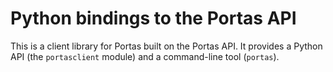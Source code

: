 Python bindings to the Portas API
=====================================

This is a client library for Portas built on the Portas API. It
provides a Python API (the ``portasclient`` module) and a command-line tool
(``portas``).